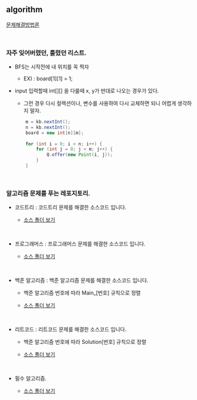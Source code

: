 ## algorithm

[문제해결방법론](https://github.com/mingseok/Algorithm/blob/main/%EB%AC%B8%EC%A0%9C%ED%95%B4%EA%B2%B0%EB%B0%A9%EB%B2%95%EB%A1%A0/%EB%AC%B8%EC%A0%9C%ED%95%B4%EA%B2%B0%EB%B0%A9%EB%B2%95%EB%A1%A0.md)

</br>

### 자주 잊어버렸던, 틀렸던 리스트.

- BFS는 시작전에 내 위치를 꼭 찍자

    - EX) : board[1][1] = 1;


- input 입력할때 int[][] 을 다룰때 x, y가 반대로 나오는 경우가 있다.

    - 그런 경우 다시 컬렉션이나, 변수를 사용하여 다시 교체하면 되니 어렵게 생각하지 말자.
    
    ```java
        m = kb.nextInt();
        n = kb.nextInt();
        board = new int[n][m];
        
        for (int i = 0; i < n; i++) {
            for (int j = 0; j < m; j++) {
                Q.offer(new Point(i, j));
            }
        }
    ```




</br>

### 알고리즘 문제를 푸는 레포지토리.

- 코드트리 : 코드트리 문제를 해결한 소스코드 입니다.

    - [소스 폴더 보기](https://github.com/mingseok/Algorithm/tree/main/%EC%BD%94%EB%93%9C%ED%8A%B8%EB%A6%AC%20%ED%8F%B4%EB%8D%94)

</br>


- 프로그래머스 : 프로그래머스 문제를 해결한 소스코드 입니다.

    - [소스 폴더 보기]()

</br>

- 백준 알고리즘 : 백준 알고리즘 문제를 해결한 소스코드 입니다.

    - 백준 알고리즘 번호에 따라 Main_[번호] 규칙으로 정렬

    - [소스 폴더 보기](https://github.com/mingseok/Algorithm/tree/main/%EB%B0%B1%EC%A4%80%20%ED%8F%B4%EB%8D%94)


</br>


- 리트코드 : 리트코드 문제를 해결한 소스코드 입니다.

    - 백준 알고리즘 번호에 따라 Solution[번호] 규칙으로 정렬

    - [소스 폴더 보기]()


</br>

- 필수 알고리즘.

    - [소스 폴더 보기](https://github.com/mingseok/Algorithm/tree/main/%ED%95%84%EC%88%98%20%EC%95%8C%EA%B3%A0%EB%A6%AC%EC%A6%98)

